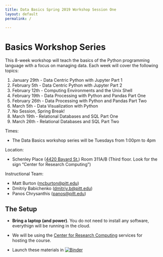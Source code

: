 ```yaml
---
title: Data Basics Spring 2019 Workshop Session One
layout: default
permalink: /

---
```


# Basics Workshop Series

This 8-week workshop will teach the basics of the Python programming language with a focus on managing data. Each week will cover the following topics:

1. January 29th - Data Centric Python with Jupyter Part 1
1. February 5th - Data Centric Python with Jupyter Part 2
1. February 12th - Computing Environments and the Unix Shell
1. February 19th - Data Processing with Python and Pandas Part One
1. February 26th - Data Processing with Python and Pandas Part Two
1. March 5th - Data Visualization with Python
1. No Session, Spring Break!
1. March 19th - Relational Databases and SQL Part One
1. March 26th - Relational Databases and SQL Part Two

Times:

* The Data Basics workshop series will be Tuesdays from 1:00pm to 4pm

Location:

* Schenley Place ([4420 Bayard St.]( https://goo.gl/maps/ssceAJwJY832)) Room 311A/B (Third floor. Look for the sign “Center for Research Computing”)


Instructional Team:

- Matt Burton (mcburton@pitt.edu)
- Dmitriy Babichenko (dmitriy.b@pitt.edu)
- Panos Chrysanthis (panos@pitt.edu)

## The Setup

* **Bring a laptop (and power)**. You do not need to install any software, everythign will be running in the cloud.
* We will be using the [Center for Research Computing](https://crc.pitt.edu/) services for hosting the course.

* Launch these materials in [![Binder](https://mybinder.org/badge.svg)](https://mybinder.org/v2/gh/RCEatPitt/data-basics-fall-2018/master)
